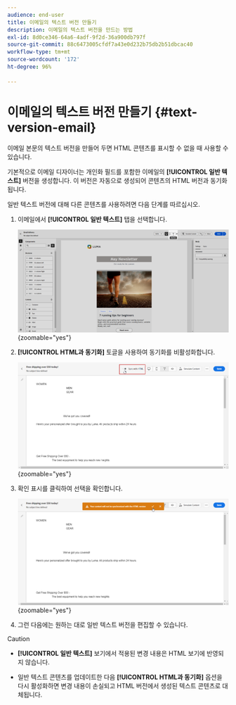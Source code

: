 ```yaml
---
audience: end-user
title: 이메일의 텍스트 버전 만들기
description: 이메일의 텍스트 버전을 만드는 방법
exl-id: 8d0ce346-64a6-4adf-9f2d-36a900db797f
source-git-commit: 88c6473005cfdf7a43e0d232b75db2b51dbcac40
workflow-type: tm+mt
source-wordcount: '172'
ht-degree: 96%

---
```


# 이메일의 텍스트 버전 만들기 {#text-version-email}

이메일 본문의 텍스트 버전을 만들어 두면 HTML 콘텐츠를 표시할 수 없을 때 사용할 수 있습니다.

기본적으로 이메일 디자이너는 개인화 필드를 포함한 이메일의 **[!UICONTROL 일반 텍스트]** 버전을 생성합니다. 이 버전은 자동으로 생성되어 콘텐츠의 HTML 버전과 동기화됩니다.

일반 텍스트 버전에 대해 다른 콘텐츠를 사용하려면 다음 단계를 따르십시오.

1. 이메일에서 **[!UICONTROL 일반 텍스트]** 탭을 선택합니다.

   ![](assets/text_version_3.png){zoomable=&quot;yes&quot;}

1. **[!UICONTROL HTML과 동기화]** 토글을 사용하여 동기화를 비활성화합니다.

   ![](assets/text_version_1.png){zoomable=&quot;yes&quot;}

1. 확인 표시를 클릭하여 선택을 확인합니다.

   ![](assets/text_version_2.png){zoomable=&quot;yes&quot;}

1. 그런 다음에는 원하는 대로 일반 텍스트 버전을 편집할 수 있습니다.

>[!CAUTION]
>
>* **[!UICONTROL 일반 텍스트]** 보기에서 적용된 변경 내용은 HTML 보기에 반영되지 않습니다.
>
>* 일반 텍스트 콘텐츠를 업데이트한 다음 **[!UICONTROL HTML과 동기화]** 옵션을 다시 활성화하면 변경 내용이 손실되고 HTML 버전에서 생성된 텍스트 콘텐츠로 대체됩니다.
